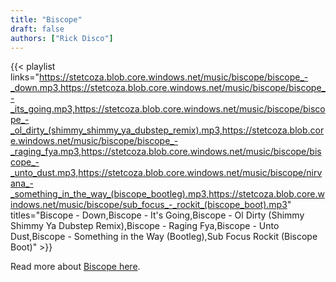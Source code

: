 ```yaml
---
title: "Biscope"
draft: false
authors: ["Rick Disco"]
---
```


{{< playlist
    links="https://stetcoza.blob.core.windows.net/music/biscope/biscope_-_down.mp3,https://stetcoza.blob.core.windows.net/music/biscope/biscope_-_its_going.mp3,https://stetcoza.blob.core.windows.net/music/biscope/biscope_-_ol_dirty_(shimmy_shimmy_ya_dubstep_remix).mp3,https://stetcoza.blob.core.windows.net/music/biscope/biscope_-_raging_fya.mp3,https://stetcoza.blob.core.windows.net/music/biscope/biscope_-_unto_dust.mp3,https://stetcoza.blob.core.windows.net/music/biscope/nirvana_-_something_in_the_way_(biscope_bootleg).mp3,https://stetcoza.blob.core.windows.net/music/biscope/sub_focus_-_rockit_(biscope_boot).mp3"
    titles="Biscope - Down,Biscope - It's Going,Biscope - Ol Dirty (Shimmy Shimmy Ya Dubstep Remix),Biscope - Raging Fya,Biscope - Unto Dust,Biscope - Something in the Way (Bootleg),Sub Focus Rockit (Biscope Boot)" >}}

Read more about [Biscope here](/artists/biscope/).
